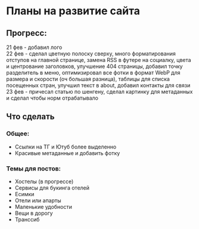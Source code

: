 # Планы на развитие сайта

## Прогресс:
21 фев - добавил лого  
22 фев - сделал цветную полоску сверху, много форматирования отступов на главной странице, замена RSS в футере на социалку, цвета и центрование заголовков, улучшение 404 страницы, добавил точку разделитель в меню, оптимизировал все фотки в формат WebP для размера и скорости (оч большая разница), таблицы для списка посещенных стран, улучшил текст в about, добавил контакты для связи
23 фев - причесал статью по шенгену, сделал картинку для метаданных и сделал чтобы норм отрабатывало

## Что сделать
### Общее:
- Ссылки на ТГ и Ютуб более выделенно
- Красивые метаданные и добавить фотку

### Темы для постов:
- Хостелы (в прогрессе)
- Сервисы для букинга отелей
- Есимки
- Отели или апарты
- Маленькие удобности
- Вещи в дорогу
- Транссиб
